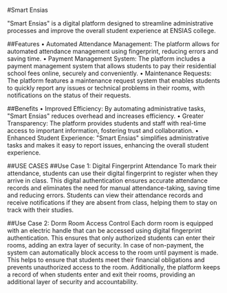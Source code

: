#Smart Ensias

"Smart Ensias" is a digital platform designed to streamline administrative processes and improve the overall student experience at ENSIAS college.


##Features
•	Automated Attendance Management: The platform allows for automated attendance management using fingerprint, reducing errors and saving time.
•	Payment Management System: The platform includes a payment management system that allows students to pay their residential school fees online, securely and conveniently.
•	Maintenance Requests: The platform features a maintenance request system that enables students to quickly report any issues or technical problems in their rooms, with notifications on the status of their requests.

##Benefits
•	Improved Efficiency: By automating administrative tasks, "Smart Ensias" reduces overhead and increases efficiency.
•	Greater Transparency: The platform provides students and staff with real-time access to important information, fostering trust and collaboration.
•	Enhanced Student Experience: "Smart Ensias" simplifies administrative tasks and makes it easy to report issues, enhancing the overall student experience.


##USE CASES
##Use Case 1: Digital Fingerprint Attendance
To mark their attendance, students can use their digital fingerprint to register when they arrive in class. This digital authentication ensures accurate attendance records and eliminates the need for manual attendance-taking, saving time and reducing errors. Students can view their attendance records and receive notifications if they are absent from class, helping them to stay on track with their studies.

##Use Case 2: Dorm Room Access Control
Each dorm room is equipped with an electric handle that can be accessed using digital fingerprint authentication. This ensures that only authorized students can enter their rooms, adding an extra layer of security. In case of non-payment, the system can automatically block access to the room until payment is made. This helps to ensure that students meet their financial obligations and prevents unauthorized access to the room. Additionally, the platform keeps a record of when students enter and exit their rooms, providing an additional layer of security and accountability.


